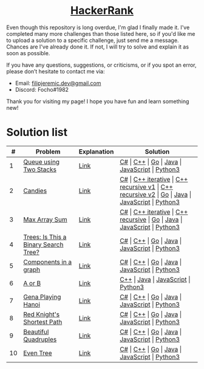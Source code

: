 <h1 align="center"><a href="https://www.hackerrank.com/kettu">HackerRank</a></h1>

Even though this repository is long overdue, I'm glad I finally made it. I've completed many more challenges than those listed here, so if you'd like me to upload a solution to a specific challenge, just send me a message. Chances are I've already done it. If not, I will try to solve and explain it as soon as possible.

If you have any questions, suggestions, or criticisms, or if you spot an error, please don’t hesitate to contact me via:
* Email: filipjeremic.dev@gmail.com
* Discord: Focho#1982

Thank you for visiting my page! I hope you have fun and learn something new!

# Solution list

|  #  | Problem | Explanation | Solution |
|  -  | ------- | -------- | --------- |
| 1 | [Queue using Two Stacks](https://www.hackerrank.com/challenges/queue-using-two-stacks/problem) | [Link](data-structures/queue-using-two-stacks/README.md) | [C#](data-structures/queue-using-two-stacks/Solution.cs) \| [C++](data-structures/queue-using-two-stacks/Solution.cpp) \| [Go](data-structures/queue-using-two-stacks/solution.go) \| [Java](data-structures/queue-using-two-stacks/Solution.java) \| [JavaScript](data-structures/queue-using-two-stacks/Solution.js) \| [Python3](data-structures/queue-using-two-stacks/solution.py) |
| 2 | [Candies](https://www.hackerrank.com/challenges/candies/problem?h_l=interview&playlist_slugs%5B%5D=interview-preparation-kit&playlist_slugs%5B%5D=dynamic-programming) | [Link](interview-preparation-kit/candies/README.md) | [C#](interview-preparation-kit/candies/Solution.cs) \| [C++ iterative](interview-preparation-kit/candies/Solution-iterative.cpp) \| [C++ recursive v1](interview-preparation-kit/candies/Solution-recursive-v1.cpp) \| [C++ recursive v2](interview-preparation-kit/candies/Solution-recursive-v2.cpp) \| [Go](interview-preparation-kit/candies/solution.go) \| [Java](interview-preparation-kit/candies/Solution.java) \| [JavaScript](interview-preparation-kit/candies/Solution.js) \| [Python3](interview-preparation-kit/candies/solution.py) |
| 3 | [Max Array Sum](https://www.hackerrank.com/challenges/max-array-sum/problem?h_l=interview&playlist_slugs%5B%5D=interview-preparation-kit&playlist_slugs%5B%5D=dynamic-programming) | [Link](interview-preparation-kit/max-array-sum/README.md) | [C#](interview-preparation-kit/max-array-sum/Solution.cs) \| [C++ iterative](interview-preparation-kit/max-array-sum/Solution-iterative.cpp) \| [C++ recursive](interview-preparation-kit/max-array-sum/Solution-recursive.cpp) \| [Go](interview-preparation-kit/max-array-sum/solution.go) \| [Java](interview-preparation-kit/max-array-sum/Solution.java) \| [JavaScript](interview-preparation-kit/max-array-sum/Solution.js) \| [Python3](interview-preparation-kit/max-array-sum/solution.py) |
| 4 | [Trees: Is This a Binary Search Tree?](https://www.hackerrank.com/challenges/ctci-is-binary-search-tree/problem?h_l=interview&playlist_slugs%5B%5D=interview-preparation-kit&playlist_slugs%5B%5D=trees) | [Link](interview-preparation-kit/trees-is-this-a-binary-search-tree/README.md) | [C#](interview-preparation-kit/trees-is-this-a-binary-search-tree/Solution.cs) \| [C++](interview-preparation-kit/trees-is-this-a-binary-search-tree/Solution.cpp) \| [Go](interview-preparation-kit/trees-is-this-a-binary-search-tree/solution.go) \| [Java](interview-preparation-kit/trees-is-this-a-binary-search-tree/Solution.java) \| [JavaScript](interview-preparation-kit/trees-is-this-a-binary-search-tree/Solution.js) \| [Python3](interview-preparation-kit/trees-is-this-a-binary-search-tree/solution.py) |
| 5 | [Components in a graph](https://www.hackerrank.com/challenges/components-in-graph/problem) | [Link](data-structures/components-in-a-graph/README.md) | [C#](data-structures/components-in-a-graph/Solution.cs) \| [C++](data-structures/components-in-a-graph/Solution.cpp) \| [Go](data-structures/components-in-a-graph/solution.go) \| [Java](data-structures/components-in-a-graph/Solution.java) \| [JavaScript](data-structures/components-in-a-graph/Solution.js) \| [Python3](data-structures/components-in-a-graph/solution.py) |
| 6 | [A or B](https://www.hackerrank.com/challenges/aorb/problem) | [Link](algorithms/a-or-b/README.md) | [C++](algorithms/a-or-b/Solution.cpp) \| [Java](algorithms/a-or-b/Solution.java) \| [JavaScript](algorithms/a-or-b/Solution.js) \| [Python3](algorithms/a-or-b/solution.py) |
| 7 | [Gena Playing Hanoi](https://www.hackerrank.com/challenges/gena/problem) | [Link](algorithms/gena-playing-hanoi/README.md) | [C#](algorithms/gena-playing-hanoi/Solution.cs) \| [C++](algorithms/gena-playing-hanoi/Solution.cpp) \| [Go](algorithms/gena-playing-hanoi/solution.go) \| [Java](algorithms/gena-playing-hanoi/Solution.java) \| [JavaScript](algorithms/gena-playing-hanoi/Solution.js) \| [Python3](algorithms/gena-playing-hanoi/solution.py) |
| 8 | [Red Knight's Shortest Path](https://www.hackerrank.com/challenges/red-knights-shortest-path/problem) | [Link](algorithms/red-knights-shortest-path/README.md) | [C#](algorithms/red-knights-shortest-path/Solution.cs) \| [C++](algorithms/red-knights-shortest-path/Solution.cpp) \| [Go](algorithms/red-knights-shortest-path/solution.go) \| [Java](algorithms/red-knights-shortest-path/Solution.java) \| [JavaScript](algorithms/red-knights-shortest-path/Solution.js) \| [Python3](algorithms/red-knights-shortest-path/solution.py) |
| 9 | [Beautiful Quadruples](https://www.hackerrank.com/challenges/xor-quadruples/problem) | [Link](algorithms/beautiful-quadruples/README.md) | [C#](algorithms/beautiful-quadruples/Solution.cs) \| [C++](algorithms/beautiful-quadruples/Solution.cpp) \| [Go](algorithms/beautiful-quadruples/solution.go) \| [Java](algorithms/beautiful-quadruples/Solution.java) \| [JavaScript](algorithms/beautiful-quadruples/Solution.js) \| [Python3](algorithms/beautiful-quadruples/solution.py) |
| 10 | [Even Tree](https://www.hackerrank.com/challenges/even-tree/problem) | [Link](algorithms/even-tree/README.md) | [C#](algorithms/even-tree/Solution.cs) \| [C++](algorithms/even-tree/Solution.cpp) \| [Go](algorithms/even-tree/solution.go) \| [Java](algorithms/even-tree/Solution.java) \| [JavaScript](algorithms/even-tree/Solution.js) \| [Python3](algorithms/even-tree/solution.py) |
